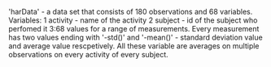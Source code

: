 'harData' - a data set that consists of 180 observations and 68 variables.
Variables:
1 activity - name of the activity 
2 subject - id of the subject who perfomed it
3:68 values for a range of measurements. Every measurement has two values 
    ending with '-std()' and '-mean()' - standard deviation value and average 
    value rescpetively. All these variable are averages on multiple observations
    on every activity of every subject.